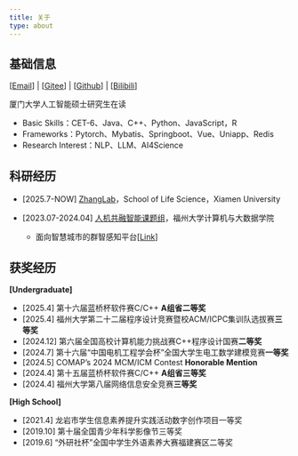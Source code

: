 ```yaml
---
title: 关于
type: about
---
```


## 基础信息

[[Email](mailto:1981270473@qq.com)] | [[Gitee](https://gitee.com/huoyu233)] | [[Github](https://github.com/HuoYu233)] | [[Bilibili](https://space.bilibili.com/82505737)]

厦门大学人工智能硕士研究生在读

- Basic Skills：CET-6、Java、C++、Python、JavaScript，R
- Frameworks：Pytorch、Mybatis、Springboot、Vue、Uniapp、Redis
- Research Interest：NLP、LLM、AI4Science

## 科研经历

- [2025.7-NOW] [ZhangLab](https://github.com/zhanglabxmu)，School of Life Science，Xiamen University

- [2023.07-2024.04] [人机共融智能课题组](https://www.fzu-urbansensing.com/)，福州大学计算机与大数据学院
  - 面向智慧城市的群智感知平台[[Link](https://www.fzu-urbansensing.com/Platforms-Applications/Crowdsensing_Platform/)]


## 获奖经历

**[Undergraduate]**

- [2025.4] 第十六届蓝桥杯软件赛C/C++ **A组省二等奖**
- [2025.4] 福州大学第二十二届程序设计竞赛暨校ACM/ICPC集训队选拔赛**三等奖**
- [2024.12] 第六届全国高校计算机能力挑战赛C++程序设计国赛**二等奖**
- [2024.7] 第十六届“中国电机工程学会杯”全国大学生电工数学建模竞赛**一等奖**
- [2024.5] COMAP’s 2024 MCM/ICM Contest **Honorable Mention**
- [2024.4] 第十五届蓝桥杯软件赛C/C++ **A组省三等奖**
- [2024.4] 福州大学第八届网络信息安全竞赛**三等奖**

**[High School]**

- [2021.4] 龙岩市学生信息素养提升实践活动数字创作项目一等奖
- [2019.10] 第十届全国青少年科学影像节三等奖
- [2019.6] “外研社杯”全国中学生外语素养大赛福建赛区二等奖
